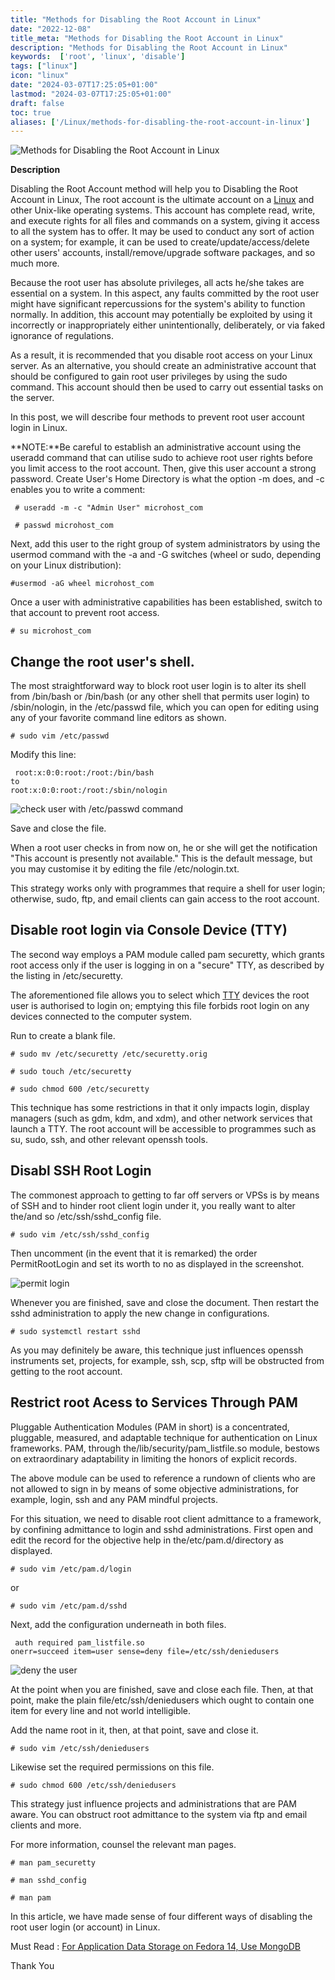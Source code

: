 ```yaml
---
title: "Methods for Disabling the Root Account in Linux"
date: "2022-12-08"
title_meta: "Methods for Disabling the Root Account in Linux"
description: "Methods for Disabling the Root Account in Linux"
keywords:  ['root', 'linux', 'disable']
tags: ["linux"]
icon: "linux"
date: "2024-03-07T17:25:05+01:00"
lastmod: "2024-03-07T17:25:05+01:00" 
draft: false
toc: true
aliases: ['/Linux/methods-for-disabling-the-root-account-in-linux']
---
```


![Methods for Disabling the Root Account in Linux](images/Methods-for-Disabling-the-Root-Account-in-Linux_utho.jpg)

**Description**

Disabling the Root Account method will help you to Disabling the Root Account in Linux, The root account is the ultimate account on a [Linux](https://utho.com/docs/tutorial/category/linux-tutorial/) and other Unix-like operating systems. This account has complete read, write, and execute rights for all files and commands on a system, giving it access to all the system has to offer. It may be used to conduct any sort of action on a system; for example, it can be used to create/update/access/delete other users' accounts, install/remove/upgrade software packages, and so much more.

Because the root user has absolute privileges, all acts he/she takes are essential on a system. In this aspect, any faults committed by the root user might have significant repercussions for the system's ability to function normally. In addition, this account may potentially be exploited by using it incorrectly or inappropriately either unintentionally, deliberately, or via faked ignorance of regulations.

As a result, it is recommended that you disable root access on your Linux server. As an alternative, you should create an administrative account that should be configured to gain root user privileges by using the sudo command. This account should then be used to carry out essential tasks on the server.

In this post, we will describe four methods to prevent root user account login in Linux.

**NOTE:**Be careful to establish an administrative account using the useradd command that can utilise sudo to achieve root user rights before you limit access to the root account. Then, give this user account a strong password. Create User's Home Directory is what the option -m does, and -c enables you to write a comment:

```
 # useradd -m -c "Admin User" microhost_com 
```

```
 # passwd microhost_com 
```

Next, add this user to the right group of system administrators by using the usermod command with the -a and -G switches (wheel or sudo, depending on your Linux distribution):

```
#usermod -aG wheel microhost_com 
```

Once a user with administrative capabilities has been established, switch to that account to prevent root access.

```
# su microhost_com 
```

## Change the root user's shell.

The most straightforward way to block root user login is to alter its shell from /bin/bash or /bin/bash (or any other shell that permits user login) to /sbin/nologin, in the /etc/passwd file, which you can open for editing using any of your favorite command line editors as shown.

```
# sudo vim /etc/passwd 
```

Modify this line:

```
 root:x:0:0:root:/root:/bin/bash  
to  
root:x:0:0:root:/root:/sbin/nologin 
```

![check user with /etc/passwd command](images/image-401.png)

Save and close the file.

When a root user checks in from now on, he or she will get the notification "This account is presently not available." This is the default message, but you may customise it by editing the file /etc/nologin.txt.

This strategy works only with programmes that require a shell for user login; otherwise, sudo, ftp, and email clients can gain access to the root account.

## Disable root login via Console Device (TTY)

The second way employs a PAM module called pam securetty, which grants root access only if the user is logging in on a "secure" TTY, as described by the listing in /etc/securetty.

The aforementioned file allows you to select which [TTY](https://www.howtogeek.com/428174/what-is-a-tty-on-linux-and-how-to-use-the-tty-command/) devices the root user is authorised to login on; emptying this file forbids root login on any devices connected to the computer system.

Run to create a blank file.

```
# sudo mv /etc/securetty /etc/securetty.orig 
```

```
# sudo touch /etc/securetty
```

```
# sudo chmod 600 /etc/securetty 
```

This technique has some restrictions in that it only impacts login, display managers (such as gdm, kdm, and xdm), and other network services that launch a TTY. The root account will be accessible to programmes such as su, sudo, ssh, and other relevant openssh tools.

## Disabl SSH Root Login

The commonest approach to getting to far off servers or VPSs is by means of SSH and to hinder root client login under it, you really want to alter the/and so /etc/ssh/sshd\_config file.

```
# sudo vim /etc/ssh/sshd_config 
```

Then uncomment (in the event that it is remarked) the order PermitRootLogin and set its worth to no as displayed in the screenshot.

![permit login ](images/image-402.png)

Whenever you are finished, save and close the document. Then restart the sshd administration to apply the new change in configurations.

```
# sudo systemctl restart sshd 
```

As you may definitely be aware, this technique just influences openssh instruments set, projects, for example, ssh, scp, sftp will be obstructed from getting to the root account.

## Restrict root Acess to Services Through PAM

Pluggable Authentication Modules (PAM in short) is a concentrated, pluggable, measured, and adaptable technique for authentication on Linux frameworks. PAM, through the/lib/security/pam\_listfile.so module, bestows on extraordinary adaptability in limiting the honors of explicit records.

The above module can be used to reference a rundown of clients who are not allowed to sign in by means of some objective administrations, for example, login, ssh and any PAM mindful projects.

For this situation, we need to disable root client admittance to a framework, by confining admittance to login and sshd administrations. First open and edit the record for the objective help in the/etc/pam.d/directory as displayed.

```
# sudo vim /etc/pam.d/login 
```

or

```
# sudo vim /etc/pam.d/sshd 
```

Next, add the configuration underneath in both files.

```
 auth required pam_listfile.so   
onerr=succeed item=user sense=deny file=/etc/ssh/deniedusers 
```

![deny the user](images/image-403-1024x459.png)

At the point when you are finished, save and close each file. Then, at that point, make the plain file/etc/ssh/deniedusers which ought to contain one item for every line and not world intelligible.

Add the name root in it, then, at that point, save and close it.

```
# sudo vim /etc/ssh/deniedusers 
```

Likewise set the required permissions on this file.

```
# sudo chmod 600 /etc/ssh/deniedusers 
```

This strategy just influence projects and administrations that are PAM aware. You can obstruct root admittance to the system via ftp and email clients and more.

For more information, counsel the relevant man pages.

```
# man pam_securetty 
```

```
# man sshd_config 
```

```
# man pam
```

In this article, we have made sense of four different ways of disabling the root user login (or account) in Linux.

Must Read : [For Application Data Storage on Fedora 14, Use MongoDB](https://utho.com/docs/tutorial/for-application-data-storage-on-fedora-14-use-mongodb/)

Thank You
